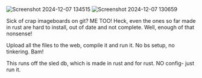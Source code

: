 ![Screenshot 2024-12-07 134515](https://github.com/user-attachments/assets/0dd43578-4530-406b-95d8-10e34a4ae04f)
![Screenshot 2024-12-07 130659](https://github.com/user-attachments/assets/164eef0d-4ba8-443c-ba11-b368723a2fb6)


Sick of crap imageboards on git? ME TOO! Heck, even the ones so far made in rust are hard to install, out of date and not complete. Well, enough of that nonsense!

Upload all the files to the web, compile it and run it. No bs setup, no tinkering. Bam! 

This runs off the sled db, which is made in rust and for rust. NO config- just run it. 
